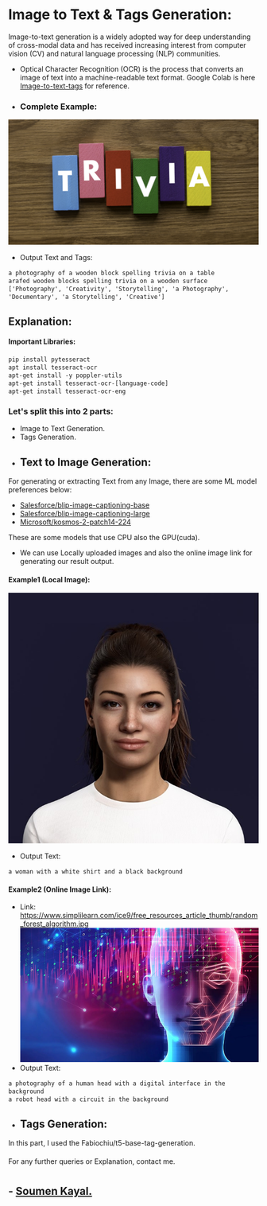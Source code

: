 
# Image to Text & Tags Generation:
Image-to-text generation is a widely adopted way for deep understanding of cross-modal data and has received increasing interest from computer vision (CV) and natural language processing (NLP) communities.
- Optical Character Recognition (OCR) is the process that converts an image of text into a machine-readable text format.
Google Colab is here [Image-to-text-tags](https://github.com/wavesoumen/Image-to-Text_Tags-I2TT-Generation/blob/main/Image_to_Text_Tags_Title.ipynb) for reference.

- ### Complete Example:
![Image3](https://github.com/wavesoumen/Image-to-Text_Tags-I2TT-Generation/blob/main/example2.png)
- Output Text and Tags:
```
a photography of a wooden block spelling trivia on a table
arafed wooden blocks spelling trivia on a wooden surface
['Photography', 'Creativity', 'Storytelling', 'a Photography', 'Documentary', 'a Storytelling', 'Creative']
```

## Explanation:
#### Important Libraries:
```
pip install pytesseract
apt install tesseract-ocr
apt-get install -y poppler-utils
apt-get install tesseract-ocr-[language-code]
apt-get install tesseract-ocr-eng
```
### Let's split this into 2 parts:
- Image to Text Generation.
- Tags Generation.
- ## Text to Image Generation:
For generating or extracting Text from any Image, there are some ML model preferences below:
- [Salesforce/blip-image-captioning-base](https://github.com/wavesoumen/Image-to-Text_Tags-I2TT-Generation/blob/main/blip_base_Image-to-text.py)
- [Salesforce/blip-image-captioning-large](https://github.com/wavesoumen/Image-to-Text_Tags-I2TT-Generation/blob/main/blip_large_Image-to-text.py)
- [Microsoft/kosmos-2-patch14-224](https://github.com/wavesoumen/Image-to-Text_Tags-I2TT-Generation/blob/main/ms_kosmos_Image-to-text.py)

These are some models that use CPU also the GPU(cuda).
- We can use Locally uploaded images and also the online image link for generating our result output.
#### Example1 (Local Image):
![Image1](https://github.com/wavesoumen/Image-to-Text_Tags-I2TT-Generation/blob/main/human1.png)
- Output Text:
```
a woman with a white shirt and a black background
```

#### Example2 (Online Image Link):
- Link: https://www.simplilearn.com/ice9/free_resources_article_thumb/random_forest_algorithm.jpg
![Image2](https://github.com/wavesoumen/Image-to-Text_Tags-I2TT-Generation/blob/main/example1.jpg)
- Output Text:
```
a photography of a human head with a digital interface in the background
a robot head with a circuit in the background
```
- ## Tags Generation:
In this part, I used the Fabiochiu/t5-base-tag-generation.

#### 
For any further queries or Explanation, contact me.
#
## - [Soumen Kayal.](https://github.com/wavesoumen)
